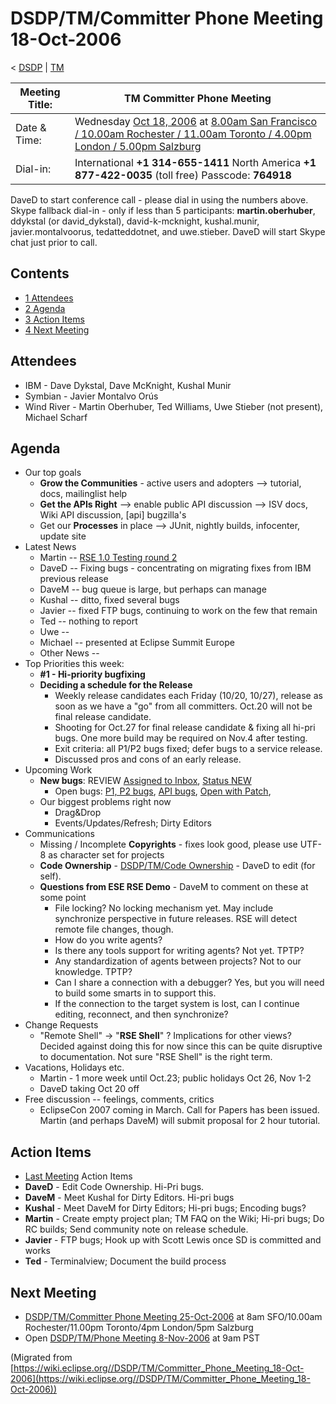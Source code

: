 

DSDP/TM/Committer Phone Meeting 18-Oct-2006
===========================================

< [DSDP](/DSDP "DSDP")‎ | [TM](/DSDP/TM "DSDP/TM")

| Meeting Title: | **TM Committer Phone Meeting** |
| --- | --- |
| Date & Time: | Wednesday [Oct 18, 2006](/index.php?title=Oct_18,_2006&action=edit&redlink=1 "Oct 18, 2006 (page does not exist)") at [8.00am San Francisco / 10.00am Rochester / 11.00am Toronto / 4.00pm London / 5.00pm Salzburg](http://www.timeanddate.com/worldclock/meetingdetails.html?year=2006&month=10&day=18&hour=15&min=00&sec=0&p1=224&p2=159&p3=250&p4=136&p5=223&iv=1800) |
| Dial-in: | International **+1 314-655-1411**   North America **+1 877-422-0035** (toll free)   Passcode: **764918** |

DaveD to start conference call - please dial in using the numbers above. Skype fallback dial-in - only if less than 5 participants: **martin.oberhuber**, ddykstal (or david_dykstal), david-k-mcknight, kushal.munir, javier.montalvoorus, tedatteddotnet, and uwe.stieber. DaveD will start Skype chat just prior to call.

Contents
--------

*   [1 Attendees](#Attendees)
*   [2 Agenda](#Agenda)
*   [3 Action Items](#Action-Items)
*   [4 Next Meeting](#Next-Meeting)

Attendees
---------

*   IBM - Dave Dykstal, Dave McKnight, Kushal Munir
*   Symbian - Javier Montalvo Orús
*   Wind River - Martin Oberhuber, Ted Williams, Uwe Stieber (not present), Michael Scharf

Agenda
------

*   Our top goals
    *   **Grow the Communities** \- active users and adopters --> tutorial, docs, mailinglist help
    *   **Get the APIs Right** --\> enable public API discussion --> ISV docs, Wiki API discussion, \[api\] bugzilla's
    *   Get our **Processes** in place --> JUnit, nightly builds, infocenter, update site
*   Latest News
    *   Martin -- [RSE 1.0 Testing round 2](/RSE_1.0_Testing_round_2 "RSE 1.0 Testing round 2")
    *   DaveD -- Fixing bugs - concentrating on migrating fixes from IBM previous release
    *   DaveM -- bug queue is large, but perhaps can manage
    *   Kushal -- ditto, fixed several bugs
    *   Javier -- fixed FTP bugs, continuing to work on the few that remain
    *   Ted -- nothing to report
    *   Uwe --
    *   Michael -- presented at Eclipse Summit Europe
    *   Other News --
*   Top Priorities this week:
    *   **#1 - Hi-priority bugfixing**
    *   **Deciding a schedule for the Release**
        *   Weekly release candidates each Friday (10/20, 10/27), release as soon as we have a "go" from all committers. Oct.20 will not be final release candidate.
        *   Shooting for Oct.27 for final release candidate & fixing all hi-pri bugs. One more build may be required on Nov.4 after testing.
        *   Exit criteria: all P1/P2 bugs fixed; defer bugs to a service release.
        *   Discussed pros and cons of an early release.
*   Upcoming Work
    *   **New bugs**: REVIEW [Assigned to Inbox](https://bugs.eclipse.org/bugs/buglist.cgi?query_format=advanced&classification=DSDP&product=Target+Management&component=RSE&bug_status=UNCONFIRMED&bug_status=NEW&bug_status=ASSIGNED&bug_status=REOPENED&emailassigned_to1=1&emailtype1=exact&email1=dsdp.tm.rse-inbox%40eclipse.org&cmdtype=doit), [Status NEW](https://bugs.eclipse.org/bugs/buglist.cgi?query_format=advanced&classification=DSDP&product=Target+Management&component=RSE&bug_status=NEW&cmdtype=doit)
        *   Open bugs: [P1, P2 bugs](https://bugs.eclipse.org/bugs/buglist.cgi?query_format=advanced&classification=DSDP&product=Target+Management&component=RSE&bug_status=UNCONFIRMED&bug_status=NEW&bug_status=ASSIGNED&bug_status=REOPENED&priority=P1&priority=P2&cmdtype=doit), [API bugs](https://bugs.eclipse.org/bugs/buglist.cgi?query_format=advanced&short_desc_type=allwordssubstr&short_desc=%5Bapi&classification=DSDP&product=Target+Management&component=RSE&bug_status=UNCONFIRMED&bug_status=NEW&bug_status=ASSIGNED&bug_status=REOPENED&cmdtype=doit), [Open with Patch](https://bugs.eclipse.org/bugs/buglist.cgi?query_format=advanced&classification=DSDP&product=Target+Management&component=RSE&bug_status=UNCONFIRMED&bug_status=NEW&bug_status=ASSIGNED&bug_status=REOPENED&cmdtype=doit&field0-0-0=attachments.ispatch&type0-0-0=equals&value0-0-0=1),
    *   Our biggest problems right now
        *   Drag&Drop
        *   Events/Updates/Refresh; Dirty Editors
*   Communications
    *   Missing / Incomplete **Copyrights** \- fixes look good, please use UTF-8 as character set for projects
    *   **Code Ownership** \- [DSDP/TM/Code Ownership](/DSDP/TM/Code_Ownership "DSDP/TM/Code Ownership") \- DaveD to edit (for self).
    *   **Questions from ESE RSE Demo** \- DaveM to comment on these at some point
        *   File locking? No locking mechanism yet. May include synchronize perspective in future releases. RSE will detect remote file changes, though.
        *   How do you write agents?
        *   Is there any tools support for writing agents? Not yet. TPTP?
        *   Any standardization of agents between projects? Not to our knowledge. TPTP?
        *   Can I share a connection with a debugger? Yes, but you will need to build some smarts in to support this.
        *   If the connection to the target system is lost, can I continue editing, reconnect, and then synchronize?
*   Change Requests
    *   "Remote Shell" -> "**RSE Shell**" ? Implications for other views? Decided against doing this for now since this can be quite disruptive to documentation. Not sure "RSE Shell" is the right term.
*   Vacations, Holidays etc.
    *   Martin - 1 more week until Oct.23; public holidays Oct 26, Nov 1-2
    *   DaveD taking Oct 20 off
*   Free discussion -- feelings, comments, critics
    *   EclipseCon 2007 coming in March. Call for Papers has been issued. Martin (and perhaps DaveM) will submit proposal for 2 hour tutorial.

Action Items
------------

*   [Last Meeting](/DSDP/TM/Committer_Phone_Meeting_11-Oct-2006#Action_Items "DSDP/TM/Committer Phone Meeting 11-Oct-2006") Action Items
*   **DaveD** \- Edit Code Ownership. Hi-Pri bugs.
*   **DaveM** \- Meet Kushal for Dirty Editors. Hi-pri bugs
*   **Kushal** \- Meet DaveM for Dirty Editors; Hi-pri bugs; Encoding bugs?
*   **Martin** \- Create empty project plan; TM FAQ on the Wiki; Hi-pri bugs; Do RC builds; Send community note on release schedule.
*   **Javier** \- FTP bugs; Hook up with Scott Lewis once SD is committed and works
*   **Ted** \- Terminalview; Document the build process

Next Meeting
------------

*   [DSDP/TM/Committer Phone Meeting 25-Oct-2006](/DSDP/TM/Committer_Phone_Meeting_25-Oct-2006 "DSDP/TM/Committer Phone Meeting 25-Oct-2006") at 8am SFO/10.00am Rochester/11.00pm Toronto/4pm London/5pm Salzburg
*   Open [DSDP/TM/Phone Meeting 8-Nov-2006](/DSDP/TM/Phone_Meeting_8-Nov-2006 "DSDP/TM/Phone Meeting 8-Nov-2006") at 9am PST


(Migrated from [https://wiki.eclipse.org//DSDP/TM/Committer_Phone_Meeting_18-Oct-2006](https://wiki.eclipse.org//DSDP/TM/Committer_Phone_Meeting_18-Oct-2006))